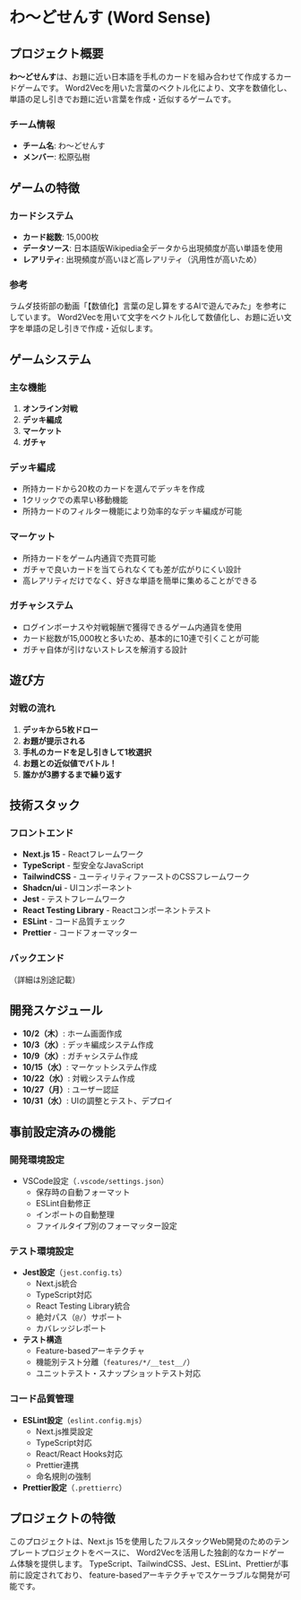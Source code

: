 # わ～どせんす (Word Sense)

## プロジェクト概要

**わ～どせんす**は、お題に近い日本語を手札のカードを組み合わせて作成するカードゲームです。
Word2Vecを用いた言葉のベクトル化により、文字を数値化し、単語の足し引きでお題に近い言葉を作成・近似するゲームです。

### チーム情報
- **チーム名**: わ～どせんす
- **メンバー**: 松原弘樹

## ゲームの特徴

### カードシステム
- **カード総数**: 15,000枚
- **データソース**: 日本語版Wikipedia全データから出現頻度が高い単語を使用
- **レアリティ**: 出現頻度が高いほど高レアリティ（汎用性が高いため）

### 参考
ラムダ技術部の動画「【数値化】言葉の足し算をするAIで遊んでみた」を参考にしています。
Word2Vecを用いて文字をベクトル化して数値化し、お題に近い文字を単語の足し引きで作成・近似します。

## ゲームシステム

### 主な機能
1. **オンライン対戦**
2. **デッキ編成**
3. **マーケット**
4. **ガチャ**

### デッキ編成
- 所持カードから20枚のカードを選んでデッキを作成
- 1クリックでの素早い移動機能
- 所持カードのフィルター機能により効率的なデッキ編成が可能

### マーケット
- 所持カードをゲーム内通貨で売買可能
- ガチャで良いカードを当てられなくても差が広がりにくい設計
- 高レアリティだけでなく、好きな単語を簡単に集めることができる

### ガチャシステム
- ログインボーナスや対戦報酬で獲得できるゲーム内通貨を使用
- カード総数が15,000枚と多いため、基本的に10連で引くことが可能
- ガチャ自体が引けないストレスを解消する設計

## 遊び方

### 対戦の流れ
1. **デッキから5枚ドロー**
2. **お題が提示される**
3. **手札のカードを足し引きして1枚選択**
4. **お題との近似値でバトル！**
5. **誰かが3勝するまで繰り返す**

## 技術スタック

### フロントエンド
- **Next.js 15** - Reactフレームワーク
- **TypeScript** - 型安全なJavaScript
- **TailwindCSS** - ユーティリティファーストのCSSフレームワーク
- **Shadcn/ui** - UIコンポーネント
- **Jest** - テストフレームワーク
- **React Testing Library** - Reactコンポーネントテスト
- **ESLint** - コード品質チェック
- **Prettier** - コードフォーマッター

### バックエンド
（詳細は別途記載）

## 開発スケジュール

- **10/2（木）**: ホーム画面作成
- **10/3（水）**: デッキ編成システム作成
- **10/9（水）**: ガチャシステム作成
- **10/15（水）**: マーケットシステム作成
- **10/22（水）**: 対戦システム作成
- **10/27（月）**: ユーザー認証
- **10/31（水）**: UIの調整とテスト、デプロイ

## 事前設定済みの機能

### 開発環境設定
- VSCode設定（`.vscode/settings.json`）
  - 保存時の自動フォーマット
  - ESLint自動修正
  - インポートの自動整理
  - ファイルタイプ別のフォーマッター設定

### テスト環境設定
- **Jest設定**（`jest.config.ts`）
  - Next.js統合
  - TypeScript対応
  - React Testing Library統合
  - 絶対パス（`@/`）サポート
  - カバレッジレポート
- **テスト構造**
  - Feature-basedアーキテクチャ
  - 機能別テスト分離（`features/*/__test__/`）
  - ユニットテスト・スナップショットテスト対応

### コード品質管理
- **ESLint設定**（`eslint.config.mjs`）
  - Next.js推奨設定
  - TypeScript対応
  - React/React Hooks対応
  - Prettier連携
  - 命名規則の強制
- **Prettier設定**（`.prettierrc`）

## プロジェクトの特徴

このプロジェクトは、Next.js 15を使用したフルスタックWeb開発のためのテンプレートプロジェクトをベースに、
Word2Vecを活用した独創的なカードゲーム体験を提供します。
TypeScript、TailwindCSS、Jest、ESLint、Prettierが事前に設定されており、
feature-basedアーキテクチャでスケーラブルな開発が可能です。
